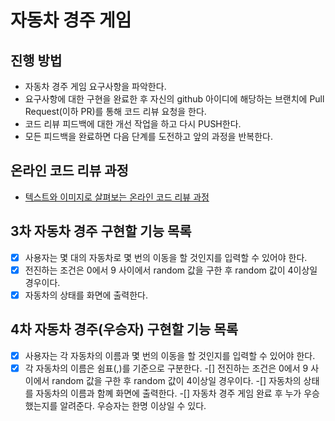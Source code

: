 # 자동차 경주 게임
## 진행 방법
* 자동차 경주 게임 요구사항을 파악한다.
* 요구사항에 대한 구현을 완료한 후 자신의 github 아이디에 해당하는 브랜치에 Pull Request(이하 PR)를 통해 코드 리뷰 요청을 한다.
* 코드 리뷰 피드백에 대한 개선 작업을 하고 다시 PUSH한다.
* 모든 피드백을 완료하면 다음 단계를 도전하고 앞의 과정을 반복한다.

## 온라인 코드 리뷰 과정
* [텍스트와 이미지로 살펴보는 온라인 코드 리뷰 과정](https://github.com/next-step/nextstep-docs/tree/master/codereview)

## 3차 자동차 경주 구현할 기능 목록
-[x] 사용자는 몇 대의 자동차로 몇 번의 이동을 할 것인지를 입력할 수 있어야 한다.
-[x] 전진하는 조건은 0에서 9 사이에서 random 값을 구한 후 random 값이 4이상일 경우이다.
-[x] 자동차의 상태를 화면에 출력한다.

## 4차 자동차 경주(우승자) 구현할 기능 목록
-[x] 사용자는 각 자동차의 이름과 몇 번의 이동을 할 것인지를 입력할 수 있어야 한다.
-[x] 각 자동차의 이름은 쉼표(,)를 기준으로 구분한다.
-[] 전진하는 조건은 0에서 9 사이에서 random 값을 구한 후 random 값이 4이상일 경우이다.
-[] 자동차의 상태를 자동차의 이름과 함꼐 화면에 출력한다.
-[] 자동차 경주 게임 완료 후 누가 우승했는지를 알려준다. 우승자는 한명 이상일 수 있다.
